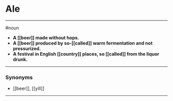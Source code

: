 # Ale
---
#noun
- **A [[beer]] made without hops.**
- **A [[beer]] produced by so-[[called]] warm fermentation and not pressurized.**
- **A festival in English [[country]] places, so [[called]] from the liquor drunk.**
---
### Synonyms
- [[beer]], [[yill]]
---

